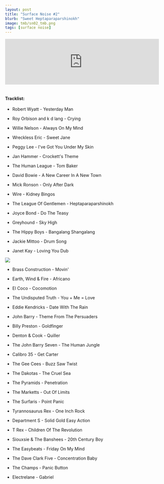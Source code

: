```yaml
---
layout: post
title: "Surface Noise #2"
blurb: "Sweet Heptaparaparshinokh"
image: tmb/sn02_tmb.png
tags: [surface noise]
---
```



<iframe scrolling="no" id="hearthis_at_track_3028720" width="100%" height="150" src="https://hearthis.at/embed/3028720/transparent_black/?hcolor=&color=&style=2&block_size=2&block_space=1&background=1&waveform=0&cover=0&autoplay=0&css=" frameborder="0" allowtransparency allow="autoplay"><p>Listen to <a href="https://hearthis.at/zerocc/surface-noise-2-20717/" target="_blank">Surface Noise #2 (20/7/17)</a> <span>by</span><a href="https://hearthis.at/zerocc/" target="_blank" >Zero</a> <span>on</span> <a href="https://hearthis.at/" target="_blank">hearthis.at</a></p></iframe>
&nbsp;

#### Tracklist:

- Robert Wyatt - Yesterday Man
- Roy Orbison and k d lang - Crying
- Willie Nelson - Always On My Mind
- Wreckless Eric - Sweet Jane
- Peggy Lee - I've Got You Under My Skin

- Jan Hammer - Crockett's Theme
- The Human League - Tom Baker
- David Bowie - A New Career In A New Town
- Mick Ronson - Only After Dark
- Wire - Kidney Bingos
- The League Of Gentlemen - Heptaparaparshinokh

- Joyce Bond - Do The Teasy
- Greyhound - Sky High
- The Hippy Boys - Bangalang Shangalang
- Jackie Mittoo - Drum Song
- Janet Kay - Loving You Dub

![](https://lh3.googleusercontent.com/c0QtTZFZ5JhcMO7LtlB932GkZ0_NknU2mMZmYXQZK7WZ2Ek8iqRkTr0JkhLyo2W-pG7mYqdMMMwu_ly5x9cNUZU64uFyq_GK7cXSjFg1gEErtzu8DYpNlSFf_5WyvZdVMtvRPTsQ6zaMvntGoVHTUeAPvsBj_hL-Wf6LCR795KOZXWkGoMiPkml9f6cbPWp6Bkm_7f2pTJG8Yi82QS5mQLjT-DxdyShXcQeFJwN05cczBpsCEmSlpUUSJulEhCiBjoizzTmjAaw5AyPr6NKTxIPt1aJ9BITyCTPZQYn8XuXnvRxzjr6RKcz-WQXMSf0LFZu6_muuBXUcclUG1o2ceQiKu4QiKPur-UlxXBrMGAZ9d6WqgvPNojVeJX64bvCdrlbUff8l5ZcnpBx8LxECrtJZ09XlA01xWyvz50meu3mshogbxAzwEjy5v3_xVd2jVj2n6Ajt0Or79JGvGqQbRBa4vsooRd86FqkHiWkD2V3oyk5xhXZczJwySCNkePKlgn3GwX0bril5eW2VvccUUXhqdFx2M3LgQaAZY24wSnRIdcJeMz7T3nEysRSnUrDnzROXY6Clv3aUuQj9VFrsXSTCYiok_489qpSoLR9zirXSW4Phzc5Rk-oXl-M7pZznO0by4ZBzLxjBnpcz6qdqdQ4K=s500-no)

- Brass Construction - Movin'
- Earth, Wind & Fire - Africano
- El Coco - Cocomotion
- The Undisputed Truth - You + Me = Love
- Eddie Kendricks - Date With The Rain

- John Barry - Theme From The Persuaders
- Billy Preston - Goldfinger
- Denton & Cook - Quiller
- The John Barry Seven - The Human Jungle
- Calibro 35 - Get Carter

- The Gee Cees - Buzz Saw Twist
- The Dakotas - The Cruel Sea
- The Pyramids - Penetration
- The Marketts - Out Of Limits
- The Surfaris - Point Panic

- Tyrannosaurus Rex - One Inch Rock
- Department S - Solid Gold Easy Action
- T Rex - Children Of The Revolution
- Siouxsie & The Banshees - 20th Century Boy

- The Easybeats - Friday On My Mind
- The Dave Clark Five - Concentration Baby
- The Champs - Panic Button

- Electrelane - Gabriel
